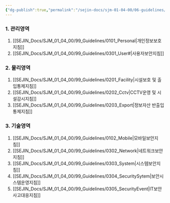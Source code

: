 ```yaml
---
{"dg-publish":true,"permalink":"/sejin-docs/sjm-01-04-00/06-guidelines/","title":"제 6 장 관련지침","tags":["정보보안관리규정","보안","관련지침"],"noteIcon":"","created":"2024-12-18T11:17:05.033+09:00","updated":"2024-12-19T17:29:42.114+09:00"}
---
```


### 1. 관리영역
1. [[SEJIN_Docs/SJM_01_04_00/99_Guidelines/0101_Personal\|개인정보보호지침]]
2. [[SEJIN_Docs/SJM_01_04_00/99_Guidelines/0301_User#\|사용자보안지침]]
### 2. 물리영역
1. [[SEJIN_Docs/SJM_01_04_00/99_Guidelines/0201_Facility\|시설보호 및 출입통제지침]]
2. [[SEJIN_Docs/SJM_01_04_00/99_Guidelines/0202_Cctv\|CCTV운영 및 시설감시지침]]
3. [[SEJIN_Docs/SJM_01_04_00/99_Guidelines/0203_Export\|정보자산 반출입 통제지침]]
### 3. 기술영역
1. [[SEJIN_Docs/SJM_01_04_00/99_Guidelines/0102_Mobile\|모바일보안지침]]
2. [[SEJIN_Docs/SJM_01_04_00/99_Guidelines/0302_Network\|네트워크보안지침]]
3. [[SEJIN_Docs/SJM_01_04_00/99_Guidelines/0303_System\|시스템보안지침]]
4. [[SEJIN_Docs/SJM_01_04_00/99_Guidelines/0304_SecuritySytem\|보안시스템운영지침]]
5. [[SEJIN_Docs/SJM_01_04_00/99_Guidelines/0305_SecurityEvent\|IT보안사고대응지침]]